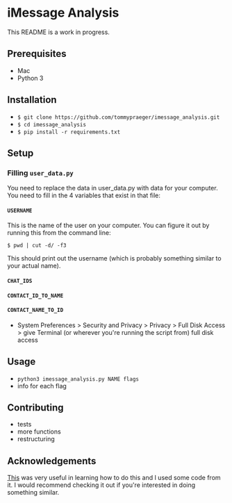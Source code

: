 # iMessage Analysis

This README is a work in progress.

## Prerequisites
- Mac
- Python 3

## Installation
- `$ git clone https://github.com/tommypraeger/imessage_analysis.git`
- `$ cd imessage_analysis`
- `$ pip install -r requirements.txt`

## Setup

### Filling `user_data.py`
You need to replace the data in user_data.py with data for your computer. You need to fill in the 4 variables that exist in that file:
#### `USERNAME`

This is the name of the user on your computer. You can figure it out by running this from the command line:

`$ pwd | cut -d/ -f3`

This should print out the username (which is probably something similar to your actual name).

#### `CHAT_IDS`
#### `CONTACT_ID_TO_NAME`
#### `CONTACT_NAME_TO_ID`

- System Preferences > Security and Privacy > Privacy > Full Disk Access > give Terminal (or wherever you're running the script from) full disk access

## Usage
- `python3 imessage_analysis.py NAME flags`
- info for each flag

## Contributing
- tests
- more functions
- restructuring

## Acknowledgements
[This](https://stmorse.github.io/journal/iMessage.html) was very useful in learning how to do this and I used some code from it. I would recommend checking it out if you're interested in doing something similar.
